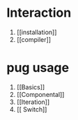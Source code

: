 # Interaction
1. [[installation]]
2. [[compiler]]


# pug usage
1. [[Basics]]
2. [[Componental]]
3. [[Iteration]]
4. [[ Switch]]